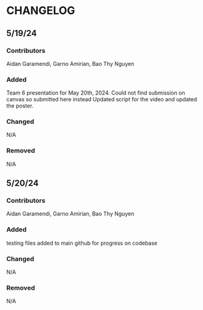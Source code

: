 # CHANGELOG

## 5/19/24
### Contributors
Aidan Garamendi, Garno Amirian, Bao Thy Nguyen

### Added
Team 6 presentation for May 20th, 2024. Could not find submission on canvas so submitted here instead
Updated script for the video and updated the poster. 

### Changed
N/A

### Removed
N/A


## 5/20/24
### Contributors
Aidan Garamendi, Garno Amirian, Bao Thy Nguyen

### Added
testing files added to main github for progress on codebase

### Changed
N/A

### Removed
N/A
